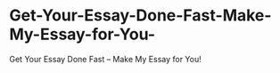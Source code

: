 # Get-Your-Essay-Done-Fast-Make-My-Essay-for-You-
Get Your Essay Done Fast – Make My Essay for You!
